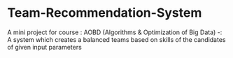# Team-Recommendation-System
A mini project for course : AOBD (Algorithms &amp; Optimization of Big Data) -: A system which creates a balanced teams based on skills of the candidates of given input parameters
